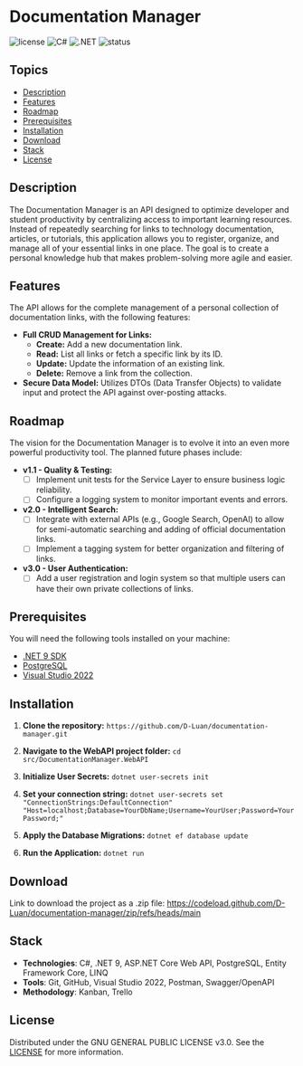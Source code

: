 # Documentation Manager

![license](https://img.shields.io/badge/license-GNU%20v3.0-yellow)
![C#](https://img.shields.io/badge/language-C%23-purple)
![.NET](https://img.shields.io/badge/framework-.NET%209-blue)
![status](https://img.shields.io/badge/status-in%20progress-green)

## Topics

- [Description](#description)
- [Features](#features)
- [Roadmap](#roadmap)
- [Prerequisites](#prerequisites)
- [Installation](#installation)
- [Download](#download)
- [Stack](#stack)
- [License](#license)


## Description

The Documentation Manager is an API designed to optimize developer and student productivity by centralizing access to important learning resources. Instead of repeatedly searching for links to technology documentation, articles, or tutorials, this application allows you to register, organize, and manage all of your essential links in one place. The goal is to create a personal knowledge hub that makes problem-solving more agile and easier.

## Features

The API allows for the complete management of a personal collection of documentation links, with the following features:

- **Full CRUD Management for Links:**
  - **Create:** Add a new documentation link.
  - **Read:** List all links or fetch a specific link by its ID.
  - **Update:** Update the information of an existing link.
  - **Delete:** Remove a link from the collection.
- **Secure Data Model:** Utilizes DTOs (Data Transfer Objects) to validate input and protect the API against over-posting attacks.

## Roadmap

The vision for the Documentation Manager is to evolve it into an even more powerful productivity tool. The planned future phases include:

- **v1.1 - Quality & Testing:**
  - [ ] Implement unit tests for the Service Layer to ensure business logic reliability.
  - [ ] Configure a logging system to monitor important events and errors.

- **v2.0 - Intelligent Search:**
  - [ ] Integrate with external APIs (e.g., Google Search, OpenAI) to allow for semi-automatic searching and adding of official documentation links.
  - [ ] Implement a tagging system for better organization and filtering of links.

- **v3.0 - User Authentication:**
  - [ ] Add a user registration and login system so that multiple users can have their own private collections of links.

## Prerequisites

You will need the following tools installed on your machine:
* [.NET 9 SDK](https://dotnet.microsoft.com/en-us/download/dotnet/9.0)
* [PostgreSQL](https://www.postgresql.org/download/)
* [Visual Studio 2022](https://visualstudio.microsoft.com/vs/)

## Installation

1. **Clone the repository:** `https://github.com/D-Luan/documentation-manager.git`

2. **Navigate to the WebAPI project folder:** `cd src/DocumentationManager.WebAPI`

3. **Initialize User Secrets:** `dotnet user-secrets init`

4. **Set your connection string:** `dotnet user-secrets set "ConnectionStrings:DefaultConnection" "Host=localhost;Database=YourDbName;Username=YourUser;Password=YourPassword;"`

5. **Apply the Database Migrations:** `dotnet ef database update`

6. **Run the Application:** `dotnet run`

## Download

Link to download the project as a .zip file: https://codeload.github.com/D-Luan/documentation-manager/zip/refs/heads/main

## Stack

- **Technologies**: C#, .NET 9, ASP.NET Core Web API, PostgreSQL, Entity Framework Core, LINQ
- **Tools**: Git, GitHub, Visual Studio 2022, Postman, Swagger/OpenAPI
- **Methodology**: Kanban, Trello

## License

Distributed under the GNU GENERAL PUBLIC LICENSE v3.0. See the [LICENSE](./LICENSE) for more information.